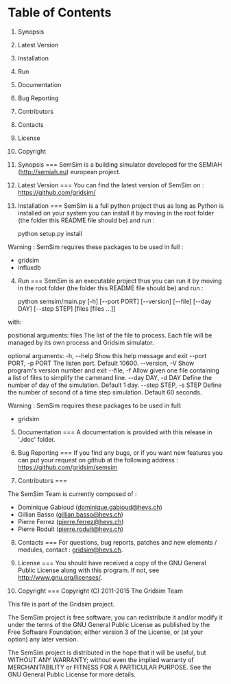 Table of Contents
===

 1. Synopsis
 2. Latest Version
 3. Installation
 4. Run
 5. Documentation
 6. Bug Reporting
 7. Contributors
 8. Contacts
 9. License
 10. Copyright


1. Synopsis
===
SemSim is a building simulator developed for the SEMIAH (http://semiah.eu) 
european project. 


2. Latest Version
===
You can find the latest version of SemSim on :
    https://github.com/gridsim/


3. Installation
===
SemSim is a full python project thus as long as Python is installed on your
system you can install it by moving in the root folder (the folder this README
file should be) and run :

    python setup.py install

Warning : SemSim requires these packages to be used in full :

 * gridsim
 * influxdb
 
4. Run
===
SemSim is an executable project thus you can run it by moving in the root 
folder (the folder this README file should be) and run :

    python semsim/main.py [-h] [--port PORT] [--version] [--file] [--day DAY] [--step STEP] [files [files ...]]

with:

positional arguments:
    files                   The list of the file to process. Each file will be managed by its own process and Gridsim simulator.

optional arguments:
    -h, --help              Show this help message and exit
    --port PORT, -p PORT    The listen port. Default 10600.
    --version, -V           Show program's version number and exit
    --file, -f              Allow given one file containing a list of files to simplify the cammand line.
    --day DAY, -d DAY       Define the number of day of the simulation. Default 1 day.
    --step STEP, -s STEP    Define the number of second of a time step simulation. Default 60 seconds.

Warning : SemSim requires these packages to be used in full:

 * gridsim

5. Documentation
===
A documentation is provided with this release in './doc' folder.


6. Bug Reporting
===
If you find any bugs, or if you want new features you can put your request on
github at the following address :
    https://github.com/gridsim/semsim


7. Contributors
===

The SemSim Team is currently composed of :

 * Dominique Gabioud (dominique.gabioud@hevs.ch)
 * Gillian Basso (gillian.basso@hevs.ch)
 * Pierre Ferrez (pierre.ferrez@hevs.ch)
 * Pierre Roduit (pierre.roduit@hevs.ch)


8. Contacts
===
For questions, bug reports, patches and new elements / modules, contact :
gridsim@hevs.ch.


9. License
===
You should have received a copy of the GNU General Public License along with
this program.
If not, see <http://www.gnu.org/licenses/>.


10. Copyright
===
Copyright (C) 2011-2015 The Gridsim Team

This file is part of the Gridsim project.

The SemSim project is free software; you can redistribute it and/or modify it
under the terms of the GNU General Public License as published by the Free
Software Foundation; either version 3 of the License, or (at your option) any
later version.

The SemSim project is distributed in the hope that it will be useful, but
WITHOUT ANY WARRANTY; without even the implied warranty of MERCHANTABILITY or
FITNESS FOR A PARTICULAR PURPOSE.
See the GNU General Public License for more details.
